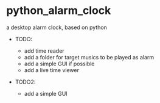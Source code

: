 # python_alarm_clock
a desktop alarm clock, based on python

* TODO:
  * add time reader
  * add a folder for target musics to be played as alarm
  * add a simple GUI if possible
  * add a live time viewer

* TODO2:
  * add a simple GUI
